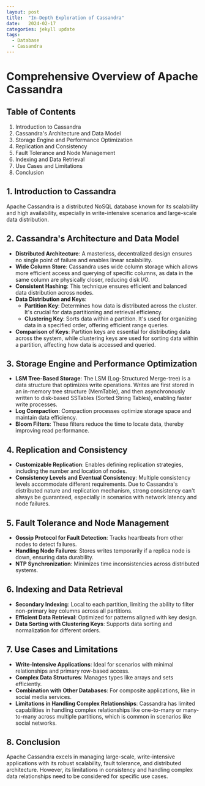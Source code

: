```yaml
---
layout: post
title:  "In-Depth Exploration of Cassandra"
date:   2024-02-17
categories: jekyll update
tags: 
  - Database
  - Cassandra
---
```


# Comprehensive Overview of Apache Cassandra

## Table of Contents

1. Introduction to Cassandra
2. Cassandra's Architecture and Data Model
3. Storage Engine and Performance Optimization
4. Replication and Consistency
5. Fault Tolerance and Node Management
6. Indexing and Data Retrieval
7. Use Cases and Limitations
8. Conclusion

## 1. Introduction to Cassandra

Apache Cassandra is a distributed NoSQL database known for its scalability and high availability, especially in write-intensive scenarios and large-scale data distribution.

## 2. Cassandra's Architecture and Data Model

- **Distributed Architecture**: A masterless, decentralized design ensures no single point of failure and enables linear scalability.
- **Wide Column Store**: Cassandra uses wide column storage which allows more efficient access and querying of specific columns, as data in the same column are physically closer, reducing disk I/O.
- **Consistent Hashing**: This technique ensures efficient and balanced data distribution across nodes.
- **Data Distribution and Keys**: 
  - **Partition Key**: Determines how data is distributed across the cluster. It's crucial for data partitioning and retrieval efficiency.
  - **Clustering Key**: Sorts data within a partition. It's used for organizing data in a specified order, offering efficient range queries.
- **Comparison of Keys**: Partition keys are essential for distributing data across the system, while clustering keys are used for sorting data within a partition, affecting how data is accessed and queried.

## 3. Storage Engine and Performance Optimization

- **LSM Tree-Based Storage**: The LSM (Log-Structured Merge-tree) is a data structure that optimizes write operations. Writes are first stored in an in-memory tree structure (MemTable), and then asynchronously written to disk-based SSTables (Sorted String Tables), enabling faster write processes.
- **Log Compaction**: Compaction processes optimize storage space and maintain data efficiency.
- **Bloom Filters**: These filters reduce the time to locate data, thereby improving read performance.

## 4. Replication and Consistency

- **Customizable Replication**: Enables defining replication strategies, including the number and location of nodes.
- **Consistency Levels and Eventual Consistency**: Multiple consistency levels accommodate different requirements. Due to Cassandra's distributed nature and replication mechanism, strong consistency can't always be guaranteed, especially in scenarios with network latency and node failures.

## 5. Fault Tolerance and Node Management

- **Gossip Protocol for Fault Detection**: Tracks heartbeats from other nodes to detect failures.
- **Handling Node Failures**: Stores writes temporarily if a replica node is down, ensuring data durability.
- **NTP Synchronization**: Minimizes time inconsistencies across distributed systems.

## 6. Indexing and Data Retrieval

- **Secondary Indexing**: Local to each partition, limiting the ability to filter non-primary key columns across all partitions.
- **Efficient Data Retrieval**: Optimized for patterns aligned with key design.
- **Data Sorting with Clustering Keys**: Supports data sorting and normalization for different orders.

## 7. Use Cases and Limitations

- **Write-Intensive Applications**: Ideal for scenarios with minimal relationships and primary row-based access.
- **Complex Data Structures**: Manages types like arrays and sets efficiently.
- **Combination with Other Databases**: For composite applications, like in social media services.
- **Limitations in Handling Complex Relationships**: Cassandra has limited capabilities in handling complex relationships like one-to-many or many-to-many across multiple partitions, which is common in scenarios like social networks.

## 8. Conclusion

Apache Cassandra excels in managing large-scale, write-intensive applications with its robust scalability, fault tolerance, and distributed architecture. However, its limitations in consistency and handling complex data relationships need to be considered for specific use cases.
